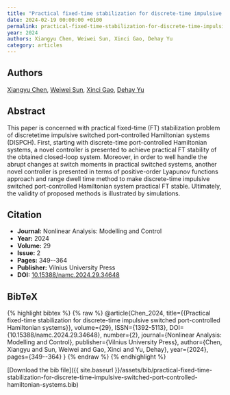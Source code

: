 ```yaml
---
title: "Practical fixed-time stabilization for discrete-time impulsive switched port-controlled Hamiltonian systems"
date: 2024-02-19 00:00:00 +0100
permalink: practical-fixed-time-stabilization-for-discrete-time-impulsive-switched-port-controlled-hamiltonian-systems
year: 2024
authors: Xiangyu Chen, Weiwei Sun, Xinci Gao, Dehay Yu
category: articles
---
```

 
## Authors
[Xiangyu Chen](authors/xiangyu-chen), [Weiwei Sun](authors/weiwei-sun), [Xinci Gao](authors/xinci-gao), [Dehay Yu](authors/dehai-yu)
 
## Abstract
This paper is concerned with practical fixed-time (FT) stabilization problem of discretetime impulsive switched port-controlled Hamiltonian systems (DISPCH). First, starting with discrete-time port-controlled Hamiltonian systems, a novel controller is presented to achieve practical FT stability of the obtained closed-loop system. Moreover, in order to well handle the abrupt changes at switch moments in practical switched systems, another novel controller is presented in terms of positive-order Lyapunov functions approach and range dwell time method to make discrete-time impulsive switched port-controlled Hamiltonian system practical FT stable. Ultimately, the validity of proposed methods is illustrated by simulations.
 
## Citation
- **Journal:** Nonlinear Analysis: Modelling and Control
- **Year:** 2024
- **Volume:** 29
- **Issue:** 2
- **Pages:** 349--364
- **Publisher:** Vilnius University Press
- **DOI:** [10.15388/namc.2024.29.34648](https://doi.org/10.15388/namc.2024.29.34648)
 
## BibTeX
{% highlight bibtex %}
{% raw %}
@article{Chen_2024,
  title={{Practical fixed-time stabilization for discrete-time impulsive switched port-controlled Hamiltonian systems}},
  volume={29},
  ISSN={1392-5113},
  DOI={10.15388/namc.2024.29.34648},
  number={2},
  journal={Nonlinear Analysis: Modelling and Control},
  publisher={Vilnius University Press},
  author={Chen, Xiangyu and Sun, Weiwei and Gao, Xinci and Yu, Dehay},
  year={2024},
  pages={349--364}
}
{% endraw %}
{% endhighlight %}
 
[Download the bib file]({{ site.baseurl }}/assets/bib/practical-fixed-time-stabilization-for-discrete-time-impulsive-switched-port-controlled-hamiltonian-systems.bib)
 
